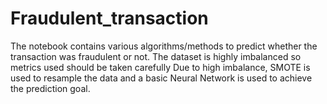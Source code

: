 # Fraudulent_transaction
The notebook contains various algorithms/methods to predict whether the transaction was fraudulent or not. The dataset is highly imbalanced so metrics used should be taken carefully
Due to high imbalance, SMOTE is used to resample the data and a basic Neural Network is used to achieve the prediction goal.
